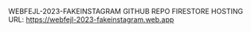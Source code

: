 WEBFEJL-2023-FAKEINSTAGRAM GITHUB REPO
FIRESTORE HOSTING URL: https://webfejl-2023-fakeinstagram.web.app

